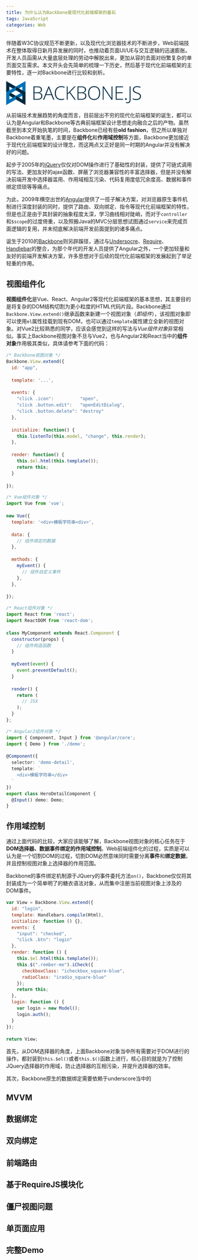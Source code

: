 ```yaml
---
title: 为什么认为Backbone是现代化前端框架的基石
tags: JavaScript
categories: Web
---
```


伴随着W3C协议规范不断更新，以及现代化浏览器技术的不断进步，Web前端技术在整体取得日新月异发展的同时，也推动着页面UI/UE与交互逻辑的迅速膨胀。开发人员函需从大量底层处理的劳动中解脱出来，更加从容的去面对纷繁复杂的单页面交互需求。本文开头会先简单的梳理一下历史，然后基于现代化前端框架的主要特性，逐一对Backbone进行比较和剖析。

![](backbone/logo.png)

从前端技术发展趋势的角度而言，目前层出不穷的现代化前端框架的诞生，都可以认为是Angular和Backbone等古典前端框架设计思想走向融合之后的产物。虽然截至到本文开始执笔的时间，Backbone已经有些**old fashion**，但之所以单独对Backbone着重笔墨，主要是在**组件化**和**作用域控制**等方面，Backbone更加接近于现代化前端框架的设计理念，而这两点又正好是同一时期的Angular并没有解决好的问题。

<!-- more -->

起步于2005年的[jQuery](http://jquery.com/)仅仅对DOM操作进行了基础性的封装，提供了可链式调用的写法、更加友好的ajax函数、屏蔽了浏览器兼容性的丰富选择器，但是并没有解决前端开发中选择器滥用、作用域相互污染、代码复用度低冗余度高、数据和事件绑定烦琐等等痛点。

为此，2009年横空出世的[Angular](https://angularjs.org/)提供了一揽子解决方案，对浏览器原生事件机制进行深度封装的同时，提供了路由、双向绑定、指令等现代化前端框架的特性，但是也正是由于其封装的抽象程度太深，学习曲线相对陡峭，而对于`controller`和`$scope`的过度倚重，以及照搬Java的MVC分层思想试图通过`service`来完成页面逻辑的复用，并未彻底解决前端开发前面提到的诸多痛点。

诞生于2010的[Backbone](http://backbonejs.org/)则另辟蹊径，通过与[Undersocre](http://underscorejs.org/)、[Require](http://requirejs.org/)、[Handlebar](http://handlebarsjs.com/)的整合，为那个年代的开发人员提供了Angular之外，一个更加轻量和友好的前端开发解决方案，许多思想对于后续的现代化前端框架的发展起到了举足轻重的作用。


## 视图组件化

**视图组件化**是Vue、React、Angular2等现代化前端框架的基本思想，其主要目的是将复杂的DOM结构切割为更小粒度的HTML代码片段。Backbone通过`Backbone.View.extend()`继承函数来新建一个视图对象（*即组件*），该视图对象即可以使用`el`属性挂载到现有DOM，也可以通过`template`属性建立全新的视图对象。对Vue2比较熟悉的同学，应该会感觉到这样的写法与*Vue组件对象*非常相似。事实上Backbone视图对象不旦与Vue2，也与Angular2和React当中的**组件对象**作用极其类似，具体请参考下面的代码：

```javascript
/* Backbone视图对象 */
Backbone.View.extend({
  id: "app",

  template: '...',

  events: {
    "click .icon":          "open",
    "click .button.edit":   "openEditDialog",
    "click .button.delete": "destroy"
  },

  initialize: function() {
    this.listenTo(this.model, "change", this.render);
  },

  render: function() {
    this.$el.html(this.template());
    return this;
  }

});
```

```javascript
/* Vue组件对象 */
import Vue from 'vue';

new Vue({
  template: '<div>模板字符串<div>',

  data: {
    // 组件绑定的数据
  },
 
  methods: {
    myEvent() {
      // 组件自定义事件
    },
  },

});
```

```jsx
/* React组件对象 */
import React from 'react';
import ReactDOM from 'react-dom';

class MyComponent extends React.Component {
  constructor(props) {
    // 组件构造函数
  }

  myEvent(event) {
    event.preventDefault();
  }

  render() {
    return (
      // JSX
    );
  }
};
```

```typescript
/* Angular2组件对象 */
import { Component, Input } from '@angular/core';
import { Demo } from './demo';

@Component({
  selector: 'demo-detail',
  template: `
    <div>模板字符串</div>
  `
})
export class HeroDetailComponent {
  @Input() demo: Demo;
}
```

## 作用域控制

通过上面代码的比较，大家应该能够了解，Backbone视图对象的核心任务在于**DOM选择器、数据事件绑定的作用域控制**。Web前端组件化的过程，实质是可以认为是一个切割DOM的过程，切割DOM必然意味同时需要分离**事件**和**绑定数据**，并且控制视图对象上选择器的作用范围。

Backbone的事件绑定机制源于JQuery的事件委托方法`on()`，Backbone仅仅将其封装成为一个简单明了的糖衣语法对象，从而集中注册当前视图对象上涉及的DOM事件。

```javascript
var View = Backbone.View.extend({
  id: "login",
  template: Handlebars.compile(Html),
  initialize: function () {},
  events: {
    "input": "checked",
    "click .btn": "login"
  },
  render: function () {
    this.$el.html(this.template());
    this.$(".rember-me").iCheck({
      checkboxClass: "icheckbox_square-blue",
      radioClass: "iradio_square-blue"
    });
    return this;
  },
  login: function () {
    var login = new Model();
    login.auth();
  }
});

return View;
```

首先，从DOM选择器的角度，上面Backbone对象当中所有需要对于DOM进行的操作，都封装到`this.$el()`或者`this.$()`函数上进行，核心目的就是为了控制JQuery选择器的作用域，防止选择器的互相污染，并提升选择器的效率。

其次，Backbone原生的数据绑定需要依赖于underscore当中的



## MVVM


## 数据绑定


## 双向绑定


## 前端路由


## 基于RequireJS模块化

## 僵尸视图问题

## 单页面应用


## 完整Demo




